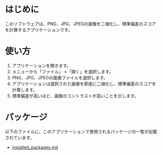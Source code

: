 # はじめに
このソフトウェアは、PNG、JPG、JPEGの画像を二値化し、標準偏差のスコアを計算するアプリケーションです。

# 使い方
1. アプリケーションを開きます。
2. メニューから「ファイル」→「開く」を選択します。
3. PNG、JPG、JPEGの画像ファイルを選択します。
4. アプリケーションは選択された画像を即座に二値化し、標準偏差のスコアを計算します。
5. 標準偏差が高いほど、画像のコントラストが高いことを示します。

# パッケージ
以下のファイルに、このアプリケーションで使用されるパッケージの一覧が記載されています。
- [installed_packages.md](./installed_packages.md)
